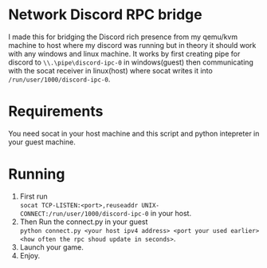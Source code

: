 # Network Discord RPC bridge
I made this for bridging the Discord rich presence from my qemu/kvm machine to host where my discord was 
running but in theory it should work with any windows and linux machine.
It works by first creating pipe for discord to `\\.\pipe\discord-ipc-0` in windows(guest) then 
communicating with the socat receiver in linux(host) where socat writes it into `/run/user/1000/discord-ipc-0`.

# Requirements
You need socat in your host machine and this script and python intepreter in your guest machine.

# Running
1. First run </br>`socat TCP-LISTEN:<port>,reuseaddr UNIX-CONNECT:/run/user/1000/discord-ipc-0` in your host.
2. Then Run the connect.py in your guest </br>`python connect.py <your host ipv4 address> <port your used earlier> <how often the rpc shoud update in seconds>`.
3. Launch your game.
4. Enjoy.


